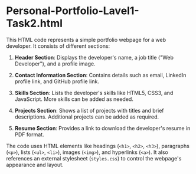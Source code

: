 # Personal-Portfolio-Lavel1-Task2.html
This HTML code represents a simple portfolio webpage for a web developer. It consists of different sections:

1. **Header Section**: Displays the developer's name, a job title ("Web Developer"), and a profile image.

2. **Contact Information Section**: Contains details such as email, LinkedIn profile link, and GitHub profile link.

3. **Skills Section**: Lists the developer's skills like HTML5, CSS3, and JavaScript. More skills can be added as needed.

4. **Projects Section**: Shows a list of projects with titles and brief descriptions. Additional projects can be added as required.

5. **Resume Section**: Provides a link to download the developer's resume in PDF format.

The code uses HTML elements like headings (`<h1>`, `<h2>`, `<h3>`), paragraphs (`<p>`), lists (`<ul>`, `<li>`), images (`<img>`), and hyperlinks (`<a>`). It also references an external stylesheet (`styles.css`) to control the webpage's appearance and layout.
